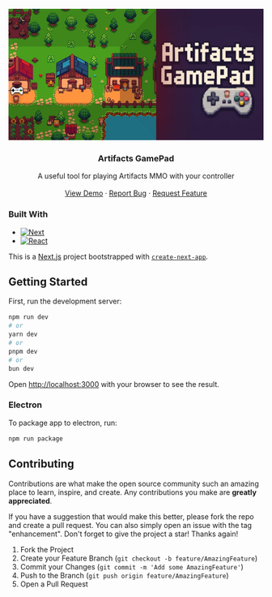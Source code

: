 <!-- PROJECT LOGO -->
<br />
<div align="center">
  <a href="https://github.com/Waregalias/artifacts-gamepad-controller">
    <img src="public/images/app.webp" alt="Logo" width="526" height="259">
  </a>

<h3 align="center">Artifacts GamePad</h3>

  <p align="center">
    A useful tool for playing Artifacts MMO with your controller
    <br />
    <br />
    <a href="https://waregalias.github.io/artifacts-gamepad-controller">View Demo</a>
    &middot;
    <a href="https://github.com/Waregalias/artifacts-gamepad-controller/issues/new?labels=bug&template=bug-report---.md">Report Bug</a>
    &middot;
    <a href="https://github.com/Waregalias/artifacts-gamepad-controller/issues/new?labels=enhancement&template=feature-request---.md">Request Feature</a>
  </p>
</div>

### Built With

* [![Next][Next.js]][Next-url]
* [![React][React.js]][React-url]

This is a [Next.js](https://nextjs.org) project bootstrapped with [`create-next-app`](https://nextjs.org/docs/app/api-reference/cli/create-next-app).

## Getting Started

First, run the development server:

```bash
npm run dev
# or
yarn dev
# or
pnpm dev
# or
bun dev
```

Open [http://localhost:3000](http://localhost:3000) with your browser to see the result.

### Electron

To package app to electron, run:

```bash
npm run package
```
<!-- CONTRIBUTING -->
## Contributing

Contributions are what make the open source community such an amazing place to learn, inspire, and create. Any contributions you make are **greatly appreciated**.

If you have a suggestion that would make this better, please fork the repo and create a pull request. You can also simply open an issue with the tag "enhancement".
Don't forget to give the project a star! Thanks again!

1. Fork the Project
2. Create your Feature Branch (`git checkout -b feature/AmazingFeature`)
3. Commit your Changes (`git commit -m 'Add some AmazingFeature'`)
4. Push to the Branch (`git push origin feature/AmazingFeature`)
5. Open a Pull Request

<!-- MARKDOWN LINKS & IMAGES -->
<!-- https://www.markdownguide.org/basic-syntax/#reference-style-links -->
[Next.js]: https://img.shields.io/badge/next.js-000000?style=for-the-badge&logo=nextdotjs&logoColor=white
[Next-url]: https://nextjs.org/
[React.js]: https://img.shields.io/badge/React-20232A?style=for-the-badge&logo=react&logoColor=61DAFB
[React-url]: https://reactjs.org/
